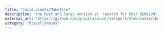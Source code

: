 ```yaml
---
title: "build.assets/Makefile"
description: "The Rust and Cargo version in  (search for RUST_VERSION) are required."
external_url: "https://github.com/gravitational/teleport/blob/master/build.assets/versions.mk#L11"
category: "Miscellaneous"
---
```

